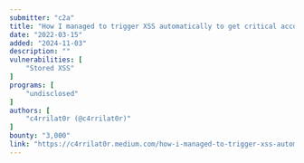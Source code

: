 ```yaml
---
submitter: "c2a"
title: "How I managed to trigger XSS automatically to get critical account takeover"
date: "2022-03-15"
added: "2024-11-03"
description: ""
vulnerabilities: [
    "Stored XSS"
]
programs: [
    "undisclosed"
]
authors: [
    "c4rrilat0r (@c4rrilat0r)"
]
bounty: "3,000"
link: "https://c4rrilat0r.medium.com/how-i-managed-to-trigger-xss-automatically-to-get-critical-account-takeover-92ea3abcaf9"
---
```




